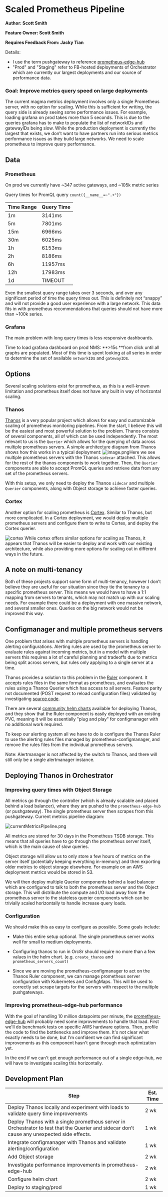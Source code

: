 # Scaled Prometheus Pipeline

**Author: Scott Smith**

**Feature Owner: Scott Smith**

**Requires Feedback From: Jacky Tian**

Details:
* I use the term pushgateway to reference [prometheus-edge-hub](https://github.com/facebookincubator/prometheus-edge-hub)
* "Prod" and "Staging" refer to FB-hosted deployments of Orchestrator which are currently our largest deployments and our source of performance data.

### Goal: Improve metrics query speed on large deployments

The current magma metrics deployment involves only a single Prometheus server, with no option for scaling. While this is sufficient for writing, the query side is already seeing some performance issues. For example, loading grafana on prod takes more than 5 seconds. This is due to the queries grafana has to make to populate the list of networkIDs and gatewayIDs being slow. While the production deployment is currently the largest that exists, we don’t want to have partners run into serious metrics performance issues as they build large networks. We need to scale prometheus to improve query performance.

## Data

### Prometheus

On prod we currently have ~347 active gateways, and ~105k metric series

Query times for PromQL query `count({__name__=~".+"})` 

|Time Range	|Query Time	|
|---	|---	|
|1m	|3141ms	|
|5m	|7801ms	|
|15m	|6966ms	|
|30m	|6025ms	|
|1h	|6153ms	|
|2h	|8186ms	|
|6h	|11957ms	|
|12h	|17983ms	|
|1d	|TIMEOUT	|

Even the smallest query range takes over 3 seconds, and over any significant period of time the query times out. This is definitely not “snappy” and will not provide a good user experience with a large network. This data fits in with prometheus recommendations that queries should not have more than ~100k series.

### Grafana

The main problem with long query times is less responsive dashboards.

Time to load grafana dashboard on prod NMS: **>15s **from click until all graphs are populated. Most of this time is spent looking at all series in order to determine the set of available `networkID`s and `gatewayID`s. 

## Options

Several scaling solutions exist for prometheus, as this is a well-known limitation and prometheus itself does not have any built in way of horizontal scaling.

### Thanos

[Thanos](https://improbable.io/blog/thanos-prometheus-at-scale) is a very popular project which allows for easy and customizable scaling of prometheus monitoring pipelines. From the start, I believe this will be the easiest and most powerful solution to the problem. Thanos consists of several components, all of which can be used independently. The most relevant to us is the `Querier` which allows for the querying of data across multiple prometheus servers. A simple architecture diagram from Thanos shows how this works in a typical deployment:
![image.png](./image.png)Here we see multiple prometheus servers with the Thanos `sidecar` attached. This allows for the rest of the thanos components to work together. Then, the `Querier` components are able to accept PromQL queries and retrieve data from any set of the prometheus servers.

With this setup, we only need to deploy the Thanos `sidecar` and multiple `Querier` components, along with Object storage to achieve faster queries.

### Cortex

Another option for scaling prometheus is [Cortex](https://cortexmetrics.io/). Similar to Thanos, but more complicated. In a Cortex deployment, we would deploy multiple prometheus servers and configure them to write to Cortex, and deploy the Cortex querier. 


![cortex](./cortex.png)
While cortex offers similar options for scaling as Thanos, it appears that Thanos will be easier to deploy and work with our existing architecture, while also providing more options for scaling out in different ways in the future.

## A note on multi-tenancy

Both of these projects support some form of multi-tenancy, however I don’t believe they are useful for our situation since they tie the tenancy to a specific prometheus server. This means we would have to have a 1:1 mapping from servers to tenants, which may not match up with our scaling needs. For example there could be a deployment with one massive network, and several smaller ones. Queries on the big network would not be improved this way.

## Configmanager and multiple prometheus servers

One problem that arises with multiple prometheus servers is handling alerting configurations. Alerting rules are used by the prometheus server to evaluate rules against incoming metrics, but in a model with multiple servers this requires a lot of careful planning and tradeoffs due to metrics being split across servers, but rules only applying to a single server at a time.

Thanos provides a solution to this problem in the [Ruler](https://thanos.io/components/rule.md/) component. It accepts rules files in the same format as prometheus, and evaluates the rules using a Thanos Querier which has access to all servers. Feature parity not documented (POST request to reload configuration files) validated by investigating [source code](https://github.com/thanos-io/thanos/blob/master/cmd/thanos/rule.go#L567).

There are several [community helm charts](https://hub.helm.sh/charts?q=thanos) available for deploying Thanos, and they show that the Ruler component is easily deployed with an existing PVC, meaning it will be essentially "plug and play" for configmanager with no additional work required.

To keep our alerting system all we have to do is configure the Thanos Ruler to use the alerting rules files managed by prometheus-configmanager, and remove the rules files from the individual prometheus servers.

Note: Alertmanager is not affected by the switch to Thanos, and there will still only be a single alertmanager instance.

## Deploying Thanos in Orchestrator

### Improving query times with Object Storage

All metrics go through the controller (which is already scalable and placed behind a load balancer), where they are pushed to the `prometheus-edge-hub` (or pushgateway). The single prometheus server then scrapes from this pushgateway. 
Current metrics pipeline diagram:

![currentMetricsPipeline.png](./currentMetricsPipeline.png)

All metrics are stored for 30 days in the Prometheus TSDB storage. This means that all queries have to go through the prometheus server itself, which is the main cause of slow queries.

Object storage will allow us to only store a few hours of metrics on the server itself (potentially keeping everything in-memory) and then exporting older metrics to object storage elsewhere. For example on an AWS deployment metrics would be stored in S3.

We will then deploy multiple Querier components behind a load balancer which are configured to talk to both the prometheus server and the Object storage. This will distribute the compute and I/O load away from the prometheus server to the stateless querier components which can be trivially scaled horizontally to handle increase query loads.

### Configuration

We should make this as easy to configure as possible. Some goals include:

* Make this entire setup optional. The single prometheus server works well for small to medium deployments.
* Configuring thanos to run in Orc8r should require no more than a few values in the helm chart. (e.g. `create_thanos` and `prometheus_servers_count)`

* Since we are moving the prometheus-configmanager to act on the Thanos Ruler component, we can manage prometheus server configuration with Kubernetes and ConfigMaps. This will be used to correctly set scrape targets for the servers with respect to the multiple pushgateways.

### Improving prometheus-edge-hub performance

With the goal of handling 10 million datapoints per minute, the [prometheus-edge-hub](github.com/facebookincubator/prometheus-edge-hub) will probably need some improvements to handle that load. First we'll do benchmark tests on specific AWS hardware options. Then, profile the code to find the bottlenecks and improve them. It's not clear what exactly needs to be done, but I'm confident we can find significant improvements as this component hasn't gone through much optimization yet.

In the end if we can't get enough performance out of a single edge-hub, we will have to investigate scaling this horizontally.

## Development Plan

|Step	|Est. Time	|
|---	|---	|
|Deploy Thanos locally and experiment with loads to validate query time improvements	|2 wk	|
|Deploy Thanos with a single prometheus server in Orchestrator to test that the Querier and sidecar don’t cause any unexpected side effects.	|1 wk	|
|Integrate configmanager with Thanos and validate alerting/configuration	|1 wk	|
|Add Object storage |2 wk	|
|Investigate performance improvements in prometheus-edge-hub | 2 wk |
|Configure helm chart |2 wk	|
|Deploy to staging/prod	|1 wk	|
